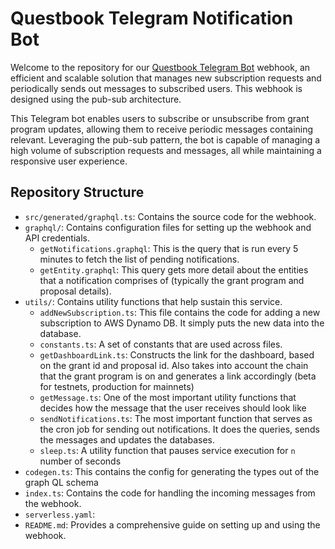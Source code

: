 # Questbook Telegram Notification Bot

Welcome to the repository for our [Questbook Telegram Bot](https://t.me/qb_notif_bot) webhook, an efficient and scalable solution that manages new subscription requests and periodically sends out messages to subscribed users. This webhook is designed using the pub-sub architecture.

This Telegram bot enables users to subscribe or unsubscribe from grant program updates, allowing them to receive periodic messages containing relevant. Leveraging the pub-sub pattern, the bot is capable of managing a high volume of subscription requests and messages, all while maintaining a responsive user experience.

## Repository Structure

- `src/generated/graphql.ts`: Contains the source code for the webhook.
- `graphql/`: Contains configuration files for setting up the webhook and API credentials.
  - `getNotifications.graphql`: This is the query that is run every 5 minutes to fetch the list of pending notifications.
  - `getEntity.graphql`: This query gets more detail about the entities that a notification comprises of (typically the grant program and proposal details).
- `utils/`: Contains utility functions that help sustain this service.
  - `addNewSubscription.ts`: This file contains the code for adding a new subscription to AWS Dynamo DB. It simply puts the new data into the database.
  - `constants.ts`: A set of constants that are used across files.
  - `getDashboardLink.ts`: Constructs the link for the dashboard, based on the grant id and proposal id. Also takes into account the chain that the grant program is on and generates a link accordingly (beta for testnets, production for mainnets)
  - `getMessage.ts`: One of the most important utility functions that decides how the message that the user receives should look like
  - `sendNotifications.ts`: The most important function that serves as the cron job for sending out notifications. It does the queries, sends the messages and updates the databases.
  - `sleep.ts`: A utility function that pauses service execution for `n` number of seconds
- `codegen.ts`: This contains the config for generating the types out of the graph QL schema
- `index.ts`: Contains the code for handling the incoming messages from the webhook.
- `serverless.yaml`: 
- `README.md`: Provides a comprehensive guide on setting up and using the webhook.